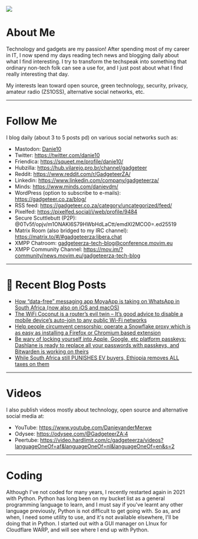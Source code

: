 ![](https://yt3.ggpht.com/ytc/AKedOLTjSvgBgtLmvQSNuuP-z22LFql2QOlcweAzH50-GW8=s88-c-k-c0x00ffffff-no-rj)

# About Me

Technology and gadgets are my passion! After spending most of my career in IT, I now spend my days reading tech news and blogging daily about what I find interesting. I try to transform the techspeak into something that ordinary non-tech folk can see a use for, and I just post about what I find really interesting that day.

My interests lean toward open source, green technology, security, privacy, amateur radio (ZS1OSS), alternative social networks, etc.

----
# Follow Me

I blog daily (about 3 to 5 posts pd) on various social networks such as:
- Mastodon: <a rel="me" href="https://mastodon.social/@danie10">Danie10</a>
- Twitter: https://twitter.com/danie10
- Friendica: https://squeet.me/profile/danie10/
- Hubzilla: https://hub.vilarejo.pro.br/channel/gadgeteer
- Reddit: https://www.reddit.com/r/GadgeteerZA/
- Linkedin: https://www.linkedin.com/company/gadgeteerza/
- Minds: https://www.minds.com/danievdm/
- WordPress (option to subscribe to e-mails): https://gadgeteer.co.za/blog/
- RSS feed: https://gadgeteer.co.za/category/uncategorized/feed/
- Pixelfed: https://pixelfed.social/i/web/profile/9484
- Secure Scuttlebutt (P2P): @0Tv5f/opjv/m1ONAKl6S79HWbHdLaCtt/emdXl2MCO0=.ed25519
- Matrix Room (also bridged to my IRC channel): https://matrix.to/#/#gadgeteerza:libera.chat
- XMPP Chatroom: gadgeteerza-tech-blog@conference.movim.eu
- XMPP Community Channel: https://mov.im/?community/news.movim.eu/gadgeteerza-tech-blog

----
# 📰 Recent Blog Posts
<!-- BLOG-POST-LIST:START -->
- [How “data-free” messaging app MoyaApp is taking on WhatsApp in South Africa &lpar;now also on iOS and macOS&rpar;](https://gadgeteer.co.za/how-data-free-messaging-app-moyaapp-is-taking-on-whatsapp-in-south-africa-now-also-on-ios-and-macos/)
- [The WiFi Coconut is a router’s evil twin – It’s good advice to disable a mobile device’s auto-join to any public Wi-Fi networks](https://gadgeteer.co.za/the-wifi-coconut-is-a-routers-evil-twin-its-good-advice-to-disable-a-mobile-devices-auto-join-to-any-public-wi-fi-networks/)
- [Help people circumvent censorship: operate a Snowflake proxy which is as easy as installing a Firefox or Chromium based extension](https://gadgeteer.co.za/help-people-circumvent-censorship-operate-a-snowflake-proxy-which-is-as-easy-as-installing-a-firefox-or-chromium-based-extension/)
- [Be wary of locking yourself into Apple, Google, etc platform passkeys: Dashlane is ready to replace all your passwords with passkeys, and Bitwarden is working on theirs](https://gadgeteer.co.za/be-wary-of-locking-yourself-into-apple-google-etc-platform-paasskeys-dashlane-is-ready-to-replace-all-your-passwords-with-passkeys-and-bitwarden-is-working-on-theirs/)
- [While South Africa still PUNISHES EV buyers, Ethiopia removes ALL taxes on them](https://gadgeteer.co.za/while-south-africa-still-punishes-ev-buyers-ethiopia-removes-all-taxes-on-them/)
<!-- BLOG-POST-LIST:END -->

----
# Videos

I also publish videos mostly about technology, open source and alternative social media at:
- YouTube: https://www.youtube.com/DanievanderMerwe
- Odysee: https://odysee.com/@GadgeteerZA:4
- Peertube: https://video.hardlimit.com/c/gadgeteerza/videos?languageOneOf=af&languageOneOf=nl&languageOneOf=en&s=2

----
# Coding

Although I've not coded for many years, I recently restarted again in 2021 with Python. Python has long been on my bucket list as a general programming language to learn, and I must say if you've learnt any other language previously, Python is not difficult to get going with. So as, and when, I need some utility to use, and it's not available elsewhere, I'll be doing that in Python. I started out with a GUI manager on LInux for Cloudflare WARP, and will see where I end up with Python. 
